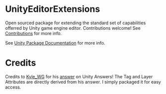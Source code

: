 # UnityEditorExtensions
Open sourced package for extending the standard set of capabilities offerred by Unity game engine editor.
Contributions welcome! See [Contributions](./CONTRIBUTING.md) for more info.

See [Unity Package Documentation](./UnityEditorExtensions/Documentation/Documentation.html) for more info.

# Credits
Credits to [Kyle_WG](https://answers.unity.com/users/94204/kyle-wg.html) for his [answer](http://answers.unity.com/answers/1371058/view.html) on Unity Answers! The Tag and Layer Attributes are directly derived from his answer. I simply packaged it for easy access.
